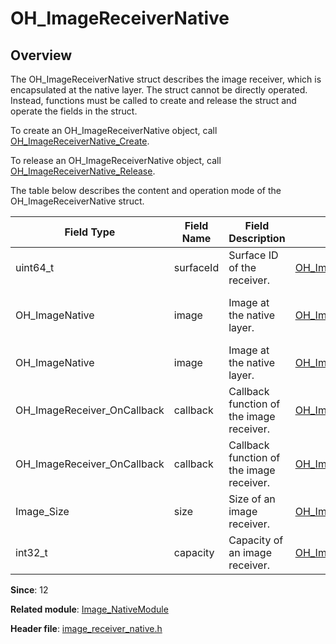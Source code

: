 # OH_ImageReceiverNative
<!--Kit: Image Kit-->
<!--Subsystem: Multimedia-->
<!--Owner: @aulight02-->
<!--Designer: @liyang_bryan-->
<!--Tester: @xchaosioda-->
<!--Adviser: @zengyawen-->

## Overview

The OH_ImageReceiverNative struct describes the image receiver, which is encapsulated at the native layer. The struct cannot be directly operated. Instead, functions must be called to create and release the struct and operate the fields in the struct.

To create an OH_ImageReceiverNative object, call [OH_ImageReceiverNative_Create](capi-image-receiver-native-h.md#oh_imagereceivernative_create).

To release an OH_ImageReceiverNative object, call [OH_ImageReceiverNative_Release](capi-image-receiver-native-h.md#oh_imagereceivernative_release).

The table below describes the content and operation mode of the OH_ImageReceiverNative struct.

| Field Type| Field Name| Field Description|Operation Function| Function Description|
| -------- | -------- | -------- | -------- | -------- |
| uint64_t | surfaceId | Surface ID of the receiver.| [OH_ImageReceiverNative_GetReceivingSurfaceId](capi-image-receiver-native-h.md#oh_imagereceivernative_getreceivingsurfaceid) |Obtains the surface ID through an OH_ImageReceiverNative object.|
| OH_ImageNative | image | Image at the native layer.| [OH_ImageReceiverNative_ReadLatestImage](capi-image-receiver-native-h.md#oh_imagereceivernative_readlatestimage) | Obtains the latest image through an OH_ImageReceiverNative object.|
| OH_ImageNative | image | Image at the native layer.| [OH_ImageReceiverNative_ReadNextImage](capi-image-receiver-native-h.md#oh_imagereceivernative_readnextimage) |Obtains the next image through an OH_ImageReceiverNative object.|
| OH_ImageReceiver_OnCallback | callback| Callback function of the image receiver.| [OH_ImageReceiverNative_On](capi-image-receiver-native-h.md#oh_imagereceivernative_on) |Registers an OH_ImageReceiver_OnCallback.|
| OH_ImageReceiver_OnCallback | callback| Callback function of the image receiver.| [OH_ImageReceiverNative_Off](capi-image-receiver-native-h.md#oh_imagereceivernative_off) |Unregisters an OH_ImageReceiver_OnCallback.|
| Image_Size | size | Size of an image receiver.| [OH_ImageReceiverNative_GetSize](capi-image-receiver-native-h.md#oh_imagereceivernative_getsize) |Obtains the size of an OH_ImageReceiverNative.|
|int32_t | capacity| Capacity of an image receiver.| [OH_ImageReceiverNative_GetCapacity](capi-image-receiver-native-h.md#oh_imagereceivernative_getcapacity) |Obtains the capacity of an OH_ImageReceiverNative.|

**Since**: 12

**Related module**: [Image_NativeModule](capi-image-nativemodule.md)

**Header file**: [image_receiver_native.h](capi-image-receiver-native-h.md)
